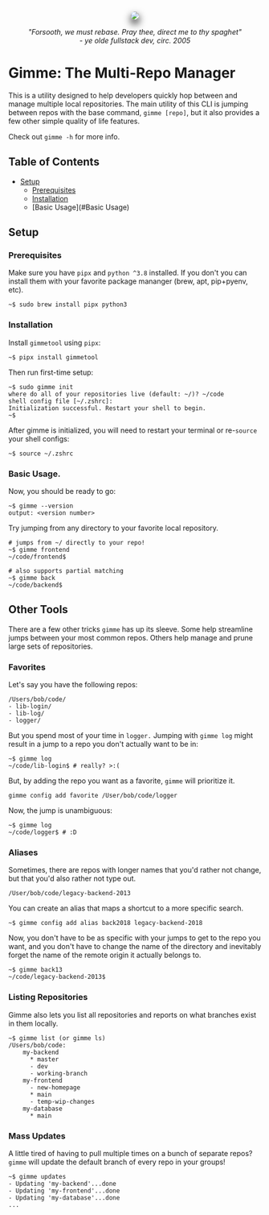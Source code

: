 <div style="display: flex; justify-content: center; flex-direction: column; align-items: center">
  <img src="./gimme.png" style="max-height: 300px; box-shadow: 0 .5rem 1rem black; border-radius: .5rem; margin: 1rem 0;"/>
  <em>"Forsooth, we must rebase. Pray thee, direct me to thy spaghet"</em>
  <em>- ye olde fullstack dev, circ. 2005</em>
</div>

# Gimme: The Multi-Repo Manager

This is a utility designed to help developers quickly hop between and manage multiple local repositories. The main utility of this CLI is jumping between repos with the base command, `gimme [repo]`, but it also provides a few other simple quality of life features.

Check out `gimme -h` for more info.

## Table of Contents
- [Setup](#Setup)
  - [Prerequisites](#Prerequisites)
  - [Installation](#Installation)
  - [Basic Usage](#Basic Usage)

## Setup

### Prerequisites
Make sure you have `pipx` and `python ^3.8` installed. If you don't you can install them with your favorite package mananger (brew, apt, pip+pyenv, etc).

```
~$ sudo brew install pipx python3
```

### Installation

Install `gimmetool` using `pipx`:
```
~$ pipx install gimmetool
```

Then run first-time setup:
```
~$ sudo gimme init
where do all of your repositories live (default: ~/)? ~/code
shell config file [~/.zshrc]:
Initialization successful. Restart your shell to begin.
~$
```

After gimme is initialized, you will need to restart your terminal or re-`source` your shell configs:

```
~$ source ~/.zshrc
```

### Basic Usage.

Now, you should be ready to go:
```
~$ gimme --version
output: <version number>
```

Try jumping from any directory to your favorite local repository.

```shell
# jumps from ~/ directly to your repo!
~$ gimme frontend
~/code/frontend$ 

# also supports partial matching
~$ gimme back 
~/code/backend$
```

## Other Tools
There are a few other tricks `gimme` has up its sleeve. Some help streamline jumps between your most common repos. Others help manage and prune large sets of repositories.

### Favorites

Let's say you have the following repos:
```shell
/Users/bob/code/
- lib-login/
- lib-log/
- logger/
```

But you spend most of your time in `logger.`
Jumping with `gimme log` might result in a jump to a repo you don't actually want to be in: 

```shell
~$ gimme log
~/code/lib-login$ # really? >:(
```

But, by adding the repo you want as a favorite, `gimme` will prioritize it.

```
gimme config add favorite /User/bob/code/logger
```

Now, the jump is unambiguous:

```shell
~$ gimme log
~/code/logger$ # :D
```

### Aliases

Sometimes, there are repos with longer names that you'd rather not change, but that you'd also rather not type out.

```shell
/User/bob/code/legacy-backend-2013
```

You can create an alias that maps a shortcut to a more specific search.

```shell
~$ gimme config add alias back2018 legacy-backend-2018
```

Now, you don't have to be as specific with your jumps to get to the repo you want, and you don't have to change the name of the directory and inevitably forget the name of the remote origin it actually belongs to.

```shell
~$ gimme back13
~/code/legacy-backend-2013$ 
```

### Listing Repositories

Gimme also lets you list all repositories and reports on what branches exist in them locally.

```
~$ gimme list (or gimme ls)
/Users/bob/code:
    my-backend
      * master
      - dev
      - working-branch
    my-frontend
      - new-homepage
      * main
      - temp-wip-changes
    my-database
      * main
```

### Mass Updates

A little tired of having to pull multiple times on a bunch of separate repos? `gimme` will update the default branch of every repo in your groups!

```
~$ gimme updates
- Updating 'my-backend'...done
- Updating 'my-frontend'...done
- Updating 'my-database'...done
...
```
